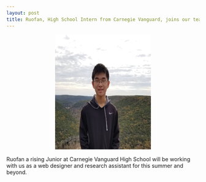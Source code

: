 ```yaml
---
layout: post
title: Ruofan, High School Intern from Carnegie Vanguard, joins our team
---
```

<div style="text-align:center"><img src="/photos/rliu.jpg" width="250" height="300" /></div>


<p>Ruofan a rising Junior at Carnegie Vanguard High School will be working with us as a web designer and research assistant for this summer and beyond.</p>


